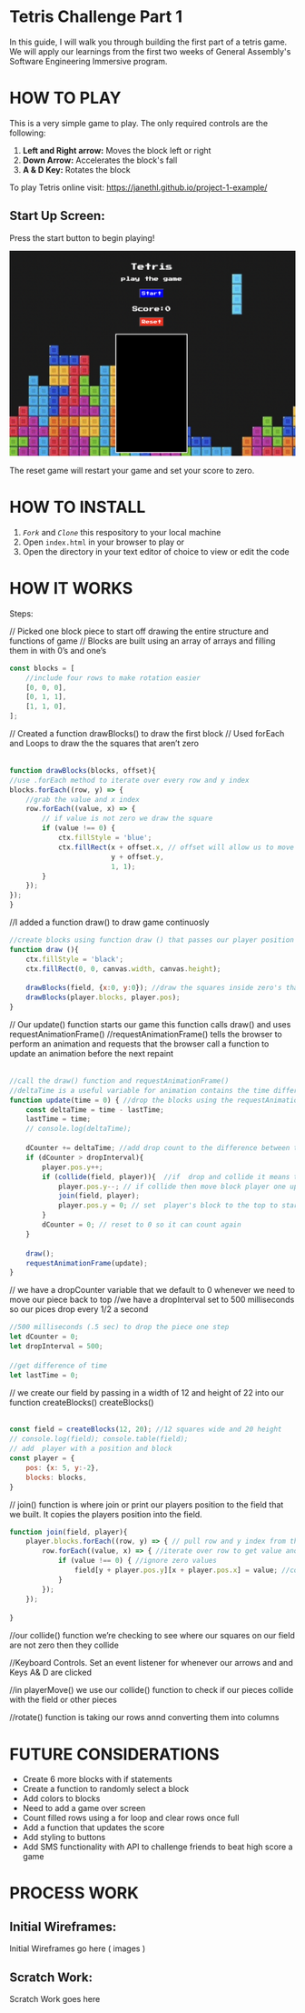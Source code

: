 # Tetris Challenge Part 1

In this guide, I will walk you through building the first part of a tetris game. We will apply our learnings from the first two weeks of General Assembly's Software Engineering Immersive program. 

 
# HOW TO PLAY 
This is a very simple game to play. The only required controls are the following:

1. **Left and Right arrow:** Moves the block left or right
2. **Down Arrow:** Accelerates the block's fall
3. **A & D Key:** Rotates the block


To play Tetris online visit: https://janethl.github.io/project-1-example/

## Start Up Screen:
Press the start button to begin playing! 

<img src="docs/img/startScreen.png" width="600">

The reset game will restart your game and set your score to zero. 

# HOW TO INSTALL

1. *`Fork`* and *`Clone`* this respository to your local machine
2. Open `index.html` in your browser to play or 
3. Open the directory in your text editor of choice to view or edit the code


# HOW IT WORKS


Steps:

// Picked one block piece to start off drawing the entire structure and functions of game
// Blocks are built using an array of arrays and filling them in with 0’s and one’s

```javascript
const blocks = [
    //include four rows to make rotation easier
    [0, 0, 0],
    [0, 1, 1],
    [1, 1, 0],
];
```

// Created a function drawBlocks() to draw the first block
// Used forEach and Loops to draw the the squares that aren’t zero 


```javascript

function drawBlocks(blocks, offset){
//use .forEach method to iterate over every row and y index 
blocks.forEach((row, y) => {
    //grab the value and x index 
    row.forEach((value, x) => {
        // if value is not zero we draw the square
        if (value !== 0) {
            ctx.fillStyle = 'blue';
            ctx.fillRect(x + offset.x, // offset will allow us to move the blocks later
                         y + offset.y, 
                         1, 1);
        }
    });
});
}
```

//I added a function draw() to draw game continuosly 

```javascript
//create blocks using function draw () that passes our player position and blocks to update  game constantly
function draw (){
    ctx.fillStyle = 'black';
    ctx.fillRect(0, 0, canvas.width, canvas.height);
    
    drawBlocks(field, {x:0, y:0}); //draw the squares inside zero's that are being populated as block sets`console.log(field)`
    drawBlocks(player.blocks, player.pos); 
}

```

// Our update() function starts our game this function calls draw() and uses requestAnimationFrame()
//requestAnimationFrame() tells the browser to perform an animation and requests that the browser call a function to update an animation before the next repaint

```javascript

//call the draw() function and requestAnimationFrame()
//deltaTime is a useful variable for animation contains the time difference between the beginning of the previous frame and the beginning of the current frame in milliseconds
function update(time = 0) { //drop the blocks using the requestAnimationFrame() by grabbing time and defaulting to 0
    const deltaTime = time - lastTime; 
    lastTime = time;
    // console.log(deltaTime);

    dCounter += deltaTime; //add drop count to the difference between the prev frame and current frame 
    if (dCounter > dropInterval){
        player.pos.y++;
        if (collide(field, player)){  //if  drop and collide it means the block touches the bottom of screen or another block
            player.pos.y--; // if collide then move block player one up 
            join(field, player);
            player.pos.y = 0; // set  player's block to the top to start over 
        }
        dCounter = 0; // reset to 0 so it can count again 
    }

    draw();
    requestAnimationFrame(update);
}

```
// we have a dropCounter variable that we default to 0 whenever we need to move our piece back to top
//we have a dropInterval set to 500 milliseconds so our pices drop every 1/2 a second

```javascript
//500 milliseconds (.5 sec) to drop the piece one step
let dCounter = 0; 
let dropInterval = 500;

//get difference of time
let lastTime = 0; 
```

// we create our field by passing in a width of 12 and height of 22 into our function createBlocks()
createBlocks()

```javascript

const field = createBlocks(12, 20); //12 squares wide and 20 height 
// console.log(field); console.table(field);
// add  player with a position and block
const player = {
    pos: {x: 5, y:-2},
    blocks: blocks,
}

```

// join() function is where join or print our players position to the field that we built. It copies the players position into the field.
```javascript
function join(field, player){
    player.blocks.forEach((row, y) => { // pull row and y index from the player's block 
        row.forEach((value, x) => { //iterate over row to get value and x index
            if (value !== 0) { //ignore zero values
                field[y + player.pos.y][x + player.pos.x] = value; //copy the values into the field 
            }
        });
    });

}
```
//our collide() function we’re checking to see where our squares on our field are not zero then they collide
 
//Keyboard Controls. Set an event listener for whenever our arrows and and Keys A& D are clicked

//in playerMove() we use our collide() function to check if our pieces collide with the field or other pieces 

//rotate() function is taking our rows annd converting them into columns 



# FUTURE CONSIDERATIONS

- Create 6 more blocks with if statements
- Create a function to randomly select a block
- Add colors to blocks 
- Need to add a game over screen
- Count filled rows using a for loop and clear rows once full
- Add a function that updates the score 
- Add styling to buttons
- Add SMS functionality with API to challenge friends to beat high score a game 


# PROCESS WORK

## Initial Wireframes:
Initial Wireframes go here ( images )

## Scratch Work:

Scratch Work goes here
